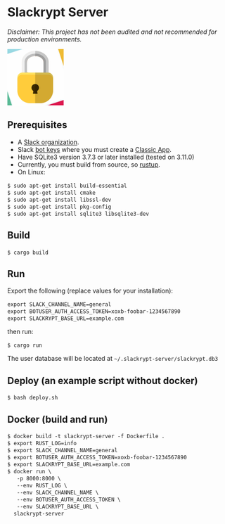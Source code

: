 # Slackrypt Server

_Disclaimer: This project has not been audited and not recommended for production environments._

<img src="https://github.com/jeffrade/slackrypt/blob/master/images/slackrypt.jpg" alt="logo" width="128" height="128">

## Prerequisites
 - A [Slack organization](https://slack.com/get-started).
 - Slack [bot keys](https://slack.com/get-started) where you must create a [Classic App](https://api.slack.com/rtm#create_a_classic_slack_app).
 - Have SQLite3 version 3.7.3 or later installed (tested on 3.11.0)
 - Currently, you must build from source, so [rustup](https://rustup.rs/).
 - On Linux:
```
$ sudo apt-get install build-essential
$ sudo apt-get install cmake
$ sudo apt-get install libssl-dev
$ sudo apt-get install pkg-config
$ sudo apt-get install sqlite3 libsqlite3-dev
```

## Build
```
$ cargo build
```

## Run
Export the following (replace values for your installation):
```
export SLACK_CHANNEL_NAME=general
export BOTUSER_AUTH_ACCESS_TOKEN=xoxb-foobar-1234567890
export SLACKRYPT_BASE_URL=example.com
```
then run:
```
$ cargo run
```
The user database will be located at `~/.slackrypt-server/slackrypt.db3`

## Deploy (an example script without docker)
```
$ bash deploy.sh
```

## Docker (build and run)
```
$ docker build -t slackrypt-server -f Dockerfile .
$ export RUST_LOG=info
$ export SLACK_CHANNEL_NAME=general
$ export BOTUSER_AUTH_ACCESS_TOKEN=xoxb-foobar-1234567890
$ export SLACKRYPT_BASE_URL=example.com
$ docker run \
   -p 8000:8000 \
   --env RUST_LOG \
   --env SLACK_CHANNEL_NAME \
   --env BOTUSER_AUTH_ACCESS_TOKEN \
   --env SLACKRYPT_BASE_URL \
  slackrypt-server
```
